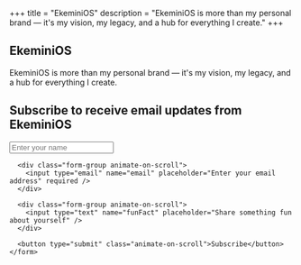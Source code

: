 +++
title = "EkeminiOS"
description = "EkeminiOS is more than my personal brand — it's my vision, my legacy, and a hub for everything I create."
+++

<section class="ekeminios-container">
  <div class="brand-intro">
    <h1>EkeminiOS</h1>
    <p class="vision-statement">EkeminiOS is more than my personal brand — it's my vision, my legacy, and a hub for everything I create.</p>
  </div>

  <div class="subscription-container">
    <h2>Subscribe to receive email updates from EkeminiOS</h2>
    <form class="subscription-form" action="/api/subscribe" method="POST">
      <div class="form-group animate-on-scroll">
        <input type="text" name="name" placeholder="Enter your name" required />
      </div>
      
      <div class="form-group animate-on-scroll">
        <input type="email" name="email" placeholder="Enter your email address" required />
      </div>
      
      <div class="form-group animate-on-scroll">
        <input type="text" name="funFact" placeholder="Share something fun about yourself" />
      </div>
      
      <button type="submit" class="animate-on-scroll">Subscribe</button>
    </form>
  </div>
</section>